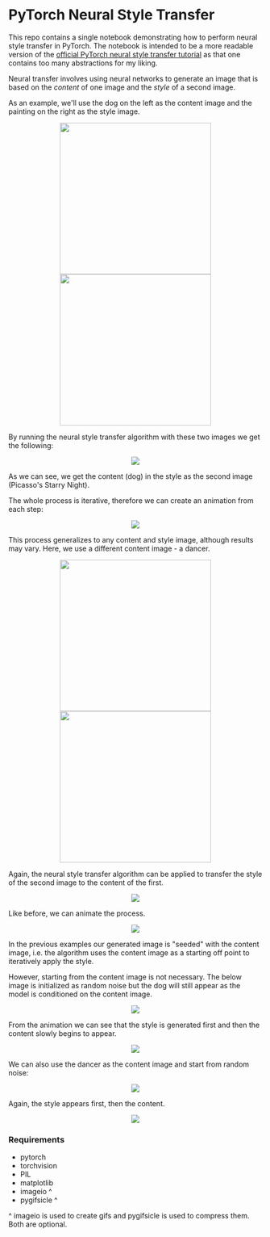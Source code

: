 # PyTorch Neural Style Transfer

This repo contains a single notebook demonstrating how to perform neural style transfer in PyTorch. The notebook is intended to be a more readable version of the [official PyTorch neural style transfer tutorial](https://pytorch.org/tutorials/advanced/neural_style_tutorial.html) as that one contains too many abstractions for my liking.

Neural transfer involves using neural networks to generate an image that is based on the *content* of one image and the *style* of a second image.

As an example, we'll use the dog on the left as the content image and the painting on the right as the style image.

<p align="center">
 <img src="./assets/dog.jpg" width="300px">
 <img src="./assets/starry-night.jpg" width="300px">
</p>

By running the neural style transfer algorithm with these two images we get the following:

<p align="center">
 <img src="./assets/starry-dog.png">
</p>

As we can see, we get the content (dog) in the style as the second image (Picasso's Starry Night).

The whole process is iterative, therefore we can create an animation from each step:

<p align="center">
 <img src="./assets/starry-dog.gif">
</p>

This process generalizes to any content and style image, although results may vary. Here, we use a different content image - a dancer.

<p align="center">
 <img src="./assets/dancing.jpg" height="300px">
 <img src="./assets/starry-night.jpg" height="300px">
</p>

Again, the neural style transfer algorithm can be applied to transfer the style of the second image to the content of the first.

<p align="center">
 <img src="./assets/starry-dancing.png">
</p>

Like before, we can animate the process.

<p align="center">
 <img src="./assets/starry-dancing.gif">
</p>

In the previous examples our generated image is "seeded" with the content image, i.e. the algorithm uses the content image as a starting off point to iteratively apply the style.

However, starting from the content image is not necessary. The below image is initialized as random noise but the dog will still appear as the model is conditioned on the content image.

<p align="center">
 <img src="./assets/starry-dog-from-noise.png">
</p>

From the animation we can see that the style is generated first and then the content slowly begins to appear.

<p align="center">
 <img src="./assets/starry-dog-from-noise.gif">
</p>

We can also use the dancer as the content image and start from random noise:

<p align="center">
 <img src="./assets/starry-dancing-from-noise.png">
</p>

Again, the style appears first, then the content.

<p align="center">
 <img src="./assets/starry-dancing-from-noise.gif">
</p>

### Requirements

- pytorch
- torchvision
- PIL
- matplotlib
- imageio ^
- pygifsicle ^

^ imageio is used to create gifs and pygifsicle is used to compress them. Both are optional.